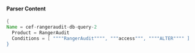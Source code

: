 #### Parser Content
```Java
{
Name = cef-rangeraudit-db-query-2
  Product = RangerAudit
  Conditions = [ """"RangerAudit"""", """access""", """"ALTER"""" ]
}
```